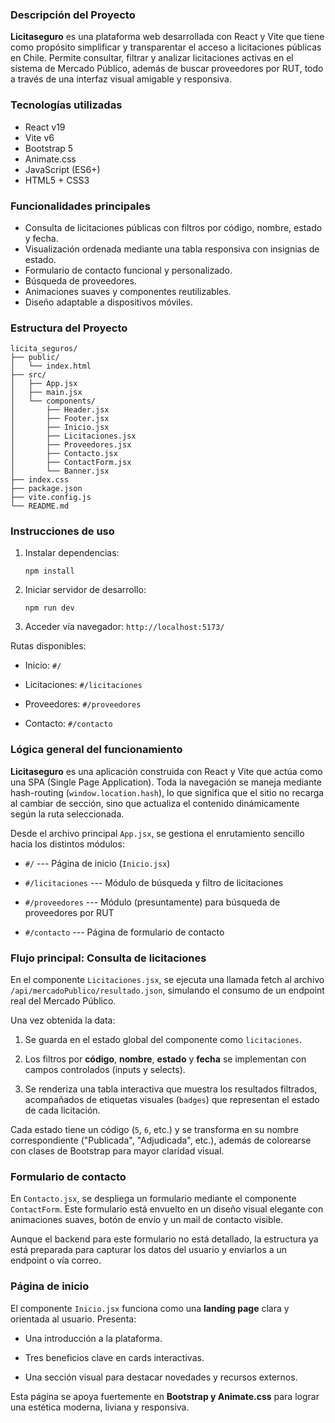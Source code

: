 ### Descripción del Proyecto

**Licitaseguro** es una plataforma web desarrollada con React y Vite que tiene como propósito simplificar y transparentar el acceso a licitaciones públicas en Chile. Permite consultar, filtrar y analizar licitaciones activas en el sistema de Mercado Público, además de buscar proveedores por RUT, todo a través de una interfaz visual amigable y responsiva.

### Tecnologías utilizadas

-   React v19
-   Vite v6
-   Bootstrap 5
-   Animate.css
-   JavaScript (ES6+)
-   HTML5 + CSS3

### Funcionalidades principales

-   Consulta de licitaciones públicas con filtros por código, nombre, estado y fecha.
-   Visualización ordenada mediante una tabla responsiva con insignias de estado.
-   Formulario de contacto funcional y personalizado.
-   Búsqueda de proveedores.
-   Animaciones suaves y componentes reutilizables.
-   Diseño adaptable a dispositivos móviles.

###  Estructura del Proyecto

```
licita_seguros/
├── public/
│   └── index.html
├── src/
│   ├── App.jsx
│   ├── main.jsx
│   └── components/
│       ├── Header.jsx
│       ├── Footer.jsx
│       ├── Inicio.jsx
│       ├── Licitaciones.jsx
│       ├── Proveedores.jsx
│       ├── Contacto.jsx
│       ├── ContactForm.jsx
│       └── Banner.jsx
├── index.css
├── package.json
├── vite.config.js
└── README.md

```

### Instrucciones de uso

1.  Instalar dependencias:

    ```
    npm install

    ```

2.  Iniciar servidor de desarrollo:

    ```
    npm run dev

    ```

3.  Acceder vía navegador: `http://localhost:5173/`

Rutas disponibles:

-   Inicio: `#/`

-   Licitaciones: `#/licitaciones`

-   Proveedores: `#/proveedores`

-   Contacto: `#/contacto`

### Lógica general del funcionamiento

**Licitaseguro** es una aplicación construida con React y Vite que actúa como una SPA (Single Page Application). Toda la navegación se maneja mediante hash-routing (`window.location.hash`), lo que significa que el sitio no recarga al cambiar de sección, sino que actualiza el contenido dinámicamente según la ruta seleccionada.

Desde el archivo principal `App.jsx`, se gestiona el enrutamiento sencillo hacia los distintos módulos:

-   `#/` --- Página de inicio (`Inicio.jsx`)

-   `#/licitaciones` --- Módulo de búsqueda y filtro de licitaciones

-   `#/proveedores` --- Módulo (presuntamente) para búsqueda de proveedores por RUT

-   `#/contacto` --- Página de formulario de contacto

###  Flujo principal: Consulta de licitaciones

En el componente `Licitaciones.jsx`, se ejecuta una llamada fetch al archivo `/api/mercadoPublico/resultado.json`, simulando el consumo de un endpoint real del Mercado Público.

Una vez obtenida la data:

1.  Se guarda en el estado global del componente como `licitaciones`.

2.  Los filtros por **código**, **nombre**, **estado** y **fecha** se implementan con campos controlados (inputs y selects).

3.  Se renderiza una tabla interactiva que muestra los resultados filtrados, acompañados de etiquetas visuales (`badges`) que representan el estado de cada licitación.

Cada estado tiene un código (`5`, `6`, etc.) y se transforma en su nombre correspondiente ("Publicada", "Adjudicada", etc.), además de colorearse con clases de Bootstrap para mayor claridad visual.

###  Formulario de contacto

En `Contacto.jsx`, se despliega un formulario mediante el componente `ContactForm`. Este formulario está envuelto en un diseño visual elegante con animaciones suaves, botón de envío y un mail de contacto visible.

Aunque el backend para este formulario no está detallado, la estructura ya está preparada para capturar los datos del usuario y enviarlos a un endpoint o vía correo.

###  Página de inicio

El componente `Inicio.jsx` funciona como una **landing page** clara y orientada al usuario. Presenta:

-   Una introducción a la plataforma.

-   Tres beneficios clave en cards interactivas.

-   Una sección visual para destacar novedades y recursos externos.

Esta página se apoya fuertemente en **Bootstrap y Animate.css** para lograr una estética moderna, liviana y responsiva.
